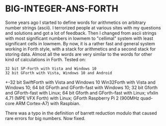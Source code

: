 # BIG-INTEGER-ANS-FORTH
Some years ago I started to define words for arithmetics on arbitrary number strings (ascii). I terrorized people at various sites with my questions and solutions and got a lot of feedback. Then I changed from ascii strings with most significant numbers in lowmem to "cellimal" system with least significant cells in lowmem. By now, it is a rather fast and general system working in Forth style, with a stack for arithmetics and a second stack for storing data. Almost all the words are very similar to the words for other kind of calculations in Forth. Tested on:

    32 bit SP-Forth with Vista and Windows 10
    32 bit GForth with Vista, Windows 10 and Android
+-32 bit SwiftForth with Vista and Windows 10
Win32Forth with Vista and Windows 10;
64 bit GForth and GForth-fast with Windows 10; 
32 bit Gforth and GForth-fast with Linux; 
64 bit Gforth and GForth-fast with Linux; 
vfxlin 4.71 (MPE VFX Forth) with Linux; 
GForth Raspberry Pi 2 (900MHz quad-core ARM Cortex-A7) with Raspbian.

There was a typo in the definition of barrett reduction modulo that caused rare errors for big numbers. Now fixed.
